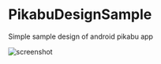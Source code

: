 PikabuDesignSample
==================

Simple sample design of android pikabu app


![screenshot](https://dl.dropboxusercontent.com/u/54394631/%D0%A1%D0%BA%D1%80%D0%B8%D0%BD%D1%88%D0%BE%D1%82%202014-04-28%2018.17.48.png "screenshot")
